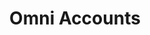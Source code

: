 ---
title: "Omni Accounts"
seoTitle: "Omni Accounts"
seoDescription: "Omnico had a common challenge: how to integrate SYSPRO into multiple sales channels. Our solution? A Magento B2B and B2C e-commerce website integrated with Stock2Shop. We worked closely with Omnico to create the perfect solution to suit their needs. Read more!"
lead: "Omnico is a major importer of lifestyle, cycle and electronic brands, including GoPro, Canondale, Giro, Stages, Ryder and Red-e."
summary: "Omni Accounts is an “all-in-one” accounting system that delivers focused, effective enterprise resource planning and business solutions."
image: "/images/omni.png"
imageAlt: "Omni Accounts"
imageTitle: "Omni Accounts"
imageWidth: "90"
category: "ecommerce"
aliases: "/omni/omni/"
weight: 15
---